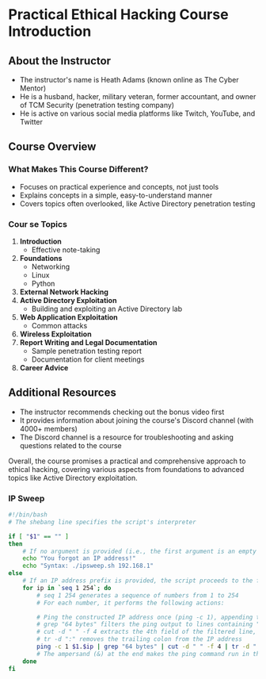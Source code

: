 # Practical Ethical Hacking Course Introduction

## About the Instructor

- The instructor's name is Heath Adams (known online as The Cyber Mentor)
- He is a husband, hacker, military veteran, former accountant, and owner of TCM Security (penetration testing company)
- He is active on various social media platforms like Twitch, YouTube, and Twitter

## Course Overview

### What Makes This Course Different?

- Focuses on practical experience and concepts, not just tools
- Explains concepts in a simple, easy-to-understand manner
- Covers topics often overlooked, like Active Directory penetration testing

### Cour se Topics

1. **Introduction**
   - Effective note-taking
2. **Foundations**
   - Networking
   - Linux
   - Python
3. **External Network Hacking**
4. **Active Directory Exploitation**
   - Building and exploiting an Active Directory lab
5. **Web Application Exploitation**
   - Common attacks
6. **Wireless Exploitation**
7. **Report Writing and Legal Documentation**
   - Sample penetration testing report
   - Documentation for client meetings
8. **Career Advice**

## Additional Resources

- The instructor recommends checking out the bonus video first
- It provides information about joining the course's Discord channel (with 4000+ members)
- The Discord channel is a resource for troubleshooting and asking questions related to the course

Overall, the course promises a practical and comprehensive approach to ethical hacking, covering various aspects from foundations to advanced topics like Active Directory exploitation.

### IP Sweep

```bash
#!/bin/bash
# The shebang line specifies the script's interpreter

if [ "$1" == "" ]
then
    # If no argument is provided (i.e., the first argument is an empty string), the script informs the user they forgot an IP address
    echo "You forgot an IP address!"
    echo "Syntax: ./ipsweep.sh 192.168.1"
else
    # If an IP address prefix is provided, the script proceeds to the for loop
    for ip in `seq 1 254`; do
        # seq 1 254 generates a sequence of numbers from 1 to 254
        # For each number, it performs the following actions:

        # Ping the constructed IP address once (ping -c 1), appending the current number to the provided IP prefix
        # grep "64 bytes" filters the ping output to lines containing "64 bytes", indicating a successful ping
        # cut -d " " -f 4 extracts the 4th field of the filtered line, which is the IP address
        # tr -d ":" removes the trailing colon from the IP address
        ping -c 1 $1.$ip | grep "64 bytes" | cut -d " " -f 4 | tr -d ":" &
        # The ampersand (&) at the end makes the ping command run in the background, allowing the loop to continue immediately
    done
fi
```
